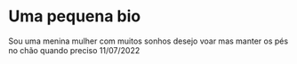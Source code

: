 # Uma pequena bio
Sou uma menina mulher com muitos sonhos
desejo voar mas manter os pés no chão quando preciso
11/07/2022
